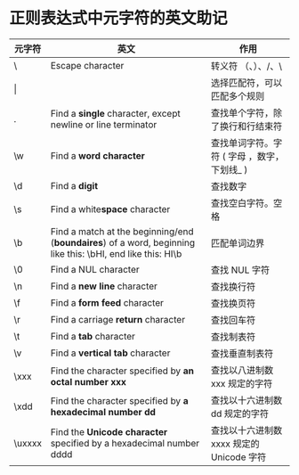 # 正则表达式中元字符的英文助记

| 元字符 | 英文                                                         | **作用**                                    |
| ------ | ------------------------------------------------------------ | ------------------------------------------- |
| \      | Escape character                                             | 转义符 （、）、/、\                         |
| \|     |                                                              | 选择匹配符，可以匹配多个规则                |
| .      | Find a **single** character, except newline or line terminator | 查找单个字符，除了换行和行结束符            |
| \w     | Find a **word character**                                    | 查找单词字符。字符 ( 字母 ，数字，下划线_ ) |
| \d     | Find a **digit**                                             | 查找数字                                    |
| \s     | Find a white**space** character                              | 查找空白字符。空格                          |
| \b     | Find a match at the beginning/end (**boundaires**) of a word, beginning like this: \bHI, end like this: HI\b | 匹配单词边界                                |
| \0     | Find a NUL character                                         | 查找 NUL 字符                               |
| \n     | Find a **new line** character                                | 查找换行符                                  |
| \f     | Find a **form feed** character                               | 查找换页符                                  |
| \r     | Find a carriage **return** character                         | 查找回车符                                  |
| \t     | Find a **tab** character                                     | 查找制表符                                  |
| \v     | Find a **vertical tab** character                            | 查找垂直制表符                              |
| \xxx   | Find the character specified by **an octal number xxx**      | 查找以八进制数 xxx 规定的字符               |
| \xdd   | Find the character specified by **a** **hexadecimal number dd** | 查找以十六进制数 dd 规定的字符              |
| \uxxxx | Find the **Unicode character** specified by a hexadecimal number dddd | 查找以十六进制数 xxxx 规定的 Unicode 字符   |

